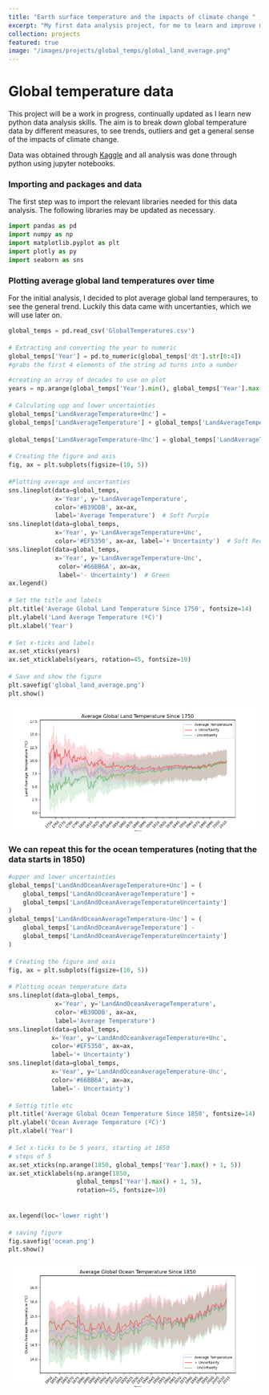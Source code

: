```yaml
---
title: "Earth surface temperature and the impacts of climate change "
excerpt: "My first data analysis project, for me to learn and improve my skills. In this project I look at global temperature data and use different methods of plottng, to see trends.  <br/><img src='/images/projects/global_temps/global_land_average.png'>"
collection: projects
featured: true
image: "/images/projects/global_temps/global_land_average.png"
---
```


# Global temperature data

This project will be a work in progress, continually updated as I learn new python data analysis skills. The aim is to break down global temperature data by different measures, to see trends, outliers and get a general sense of the impacts of climate change.

Data was obtained through [Kaggle](https://www.kaggle.com/datasets/berkeleyearth/climate-change-earth-surface-temperature-data?resource=download) and all analysis was done through python using jupyter notebooks.







### Importing and packages and data

The first step was to import the relevant libraries needed for this data analysis. The following libraries may be updated as necessary.




```python
import pandas as pd
import numpy as np
import matplotlib.pyplot as plt
import plotly as py
import seaborn as sns
```

### Plotting average global land temperatures over time

For the initial analysis, I decided to plot average global land temperaures, to see the general trend. Luckily this data came with uncertanties, which we will use later on.


```python
global_temps = pd.read_csv('GlobalTemperatures.csv')

# Extracting and converting the year to numeric
global_temps['Year'] = pd.to_numeric(global_temps['dt'].str[0:4]) 
#grabs the first 4 elements of the string ad turns into a number
```


```python
#creating an array of decades to use on plot
years = np.arange(global_temps['Year'].min(), global_temps['Year'].max() + 1, 10)

# Calculating upp and lower uncertainties
global_temps['LandAverageTemperature+Unc'] = 
global_temps['LandAverageTemperature'] + global_temps['LandAverageTemperatureUncertainty']

global_temps['LandAverageTemperature-Unc'] = global_temps['LandAverageTemperature'] - global_temps['LandAverageTemperatureUncertainty']

# Creating the figure and axis
fig, ax = plt.subplots(figsize=(10, 5))

#Plotting average and uncertanties
sns.lineplot(data=global_temps,
             x='Year', y='LandAverageTemperature',
             color='#B39DDB', ax=ax, 
             label='Average Temperature')  # Soft Purple
sns.lineplot(data=global_temps,
             x='Year', y='LandAverageTemperature+Unc',
             color='#EF5350', ax=ax, label='+ Uncertainty')  # Soft Red
sns.lineplot(data=global_temps,
             x='Year', y='LandAverageTemperature-Unc',
              color='#66BB6A', ax=ax, 
              label='- Uncertainty')  # Green
ax.legend()

# Set the title and labels
plt.title('Average Global Land Temperature Since 1750', fontsize=14)
plt.ylabel('Land Average Temperature (ºC)')
plt.xlabel('Year')

# Set x-ticks and labels
ax.set_xticks(years)
ax.set_xticklabels(years, rotation=45, fontsize=10)

# Save and show the figure
plt.savefig('global_land_average.png')
plt.show()

```


    
![png](/images/projects/global_temps/global_land_average.png)
    


### We can repeat this for the ocean temperatures (noting that the data starts in 1850)


```python
#upper and lower uncertainties
global_temps['LandAndOceanAverageTemperature+Unc'] = (
    global_temps['LandAndOceanAverageTemperature'] +
    global_temps['LandAndOceanAverageTemperatureUncertainty']
)
global_temps['LandAndOceanAverageTemperature-Unc'] = (
    global_temps['LandAndOceanAverageTemperature'] -
    global_temps['LandAndOceanAverageTemperatureUncertainty']
)

# Creating the figure and axis
fig, ax = plt.subplots(figsize=(10, 5))

# Plotting ocean temperature data
sns.lineplot(data=global_temps,
             x='Year', y='LandAndOceanAverageTemperature', 
             color='#B39DDB', ax=ax, 
             label='Average Temperature')  
sns.lineplot(data=global_temps, 
            x='Year', y='LandAndOceanAverageTemperature+Unc', 
            color='#EF5350', ax=ax, 
            label='+ Uncertainty')  
sns.lineplot(data=global_temps,     
            x='Year', y='LandAndOceanAverageTemperature-Unc', 
            color='#66BB6A', ax=ax, 
            label='- Uncertainty')  

# Settig title etc
plt.title('Average Global Ocean Temperature Since 1850', fontsize=14)
plt.ylabel('Ocean Average Temperature (ºC)')
plt.xlabel('Year')

# Set x-ticks to be 5 years, starting at 1850
# steps of 5
ax.set_xticks(np.arange(1850, global_temps['Year'].max() + 1, 5))
ax.set_xticklabels(np.arange(1850, 
                   global_temps['Year'].max() + 1, 5),
                   rotation=45, fontsize=10)


ax.legend(loc='lower right')

# saving figure
fig.savefig('ocean.png')
plt.show()

```


    
![png](/images/projects/global_temps/global_ocean_average.png)
    


